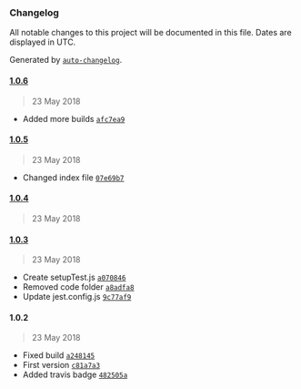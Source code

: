 ### Changelog
All notable changes to this project will be documented in this file. Dates are displayed in UTC.

Generated by [`auto-changelog`](https://github.com/CookPete/auto-changelog).

#### [1.0.6](https://github.com/ematipico/react-multi-labels/compare/1.0.5...1.0.6)
> 23 May 2018
- Added more builds [`afc7ea9`](https://github.com/ematipico/react-multi-labels/commit/afc7ea9f0139fa262c66a02390f2ff8bc6eba95f)

#### [1.0.5](https://github.com/ematipico/react-multi-labels/compare/1.0.4...1.0.5)
> 23 May 2018
- Changed index file [`07e69b7`](https://github.com/ematipico/react-multi-labels/commit/07e69b71a68cef14e40b36e4acdc82bd9320da8f)

#### [1.0.4](https://github.com/ematipico/react-multi-labels/compare/1.0.3...1.0.4)
> 23 May 2018

#### [1.0.3](https://github.com/ematipico/react-multi-labels/compare/1.0.2...1.0.3)
> 23 May 2018
- Create setupTest.js [`a070846`](https://github.com/ematipico/react-multi-labels/commit/a070846fb42fe432b84cda89a31b4aaa09b81899)
- Removed code folder [`a8adfa8`](https://github.com/ematipico/react-multi-labels/commit/a8adfa80ad8b079adee6c1a6d21d49eddb2bdfc6)
- Update jest.config.js [`9c77af9`](https://github.com/ematipico/react-multi-labels/commit/9c77af9ed7da899d1e6590f5a862a853a99ef80b)

#### 1.0.2
> 23 May 2018
- Fixed build [`a248145`](https://github.com/ematipico/react-multi-labels/commit/a248145b939cf5f53ee5b2cd147f0bb605b5f6c4)
- First version [`c81a7a3`](https://github.com/ematipico/react-multi-labels/commit/c81a7a34147a1008e9867f9ffd567045b823bdb8)
- Added travis badge [`482505a`](https://github.com/ematipico/react-multi-labels/commit/482505af6a3ea512e6281efe7b6c3269e5011032)

